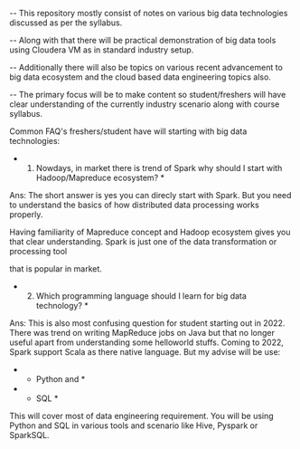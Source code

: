 -- This repository mostly consist of notes on various big data technologies discussed as per the syllabus.

-- Along with that there will be practical demonstration of big data tools using Cloudera VM as in standard industry setup.

-- Additionally there will also be topics on various recent advancement to big data ecosystem and the cloud based data engineering topics also.

-- The primary focus will be to make content so student/freshers will have clear understanding of the currently industry scenario along with course syllabus.



Common FAQ's freshers/student have will starting with big data technologies:

* 1) Nowdays, in market there is trend of Spark why should I start with Hadoop/Mapreduce ecosystem? *

Ans: The short answer is yes you can direcly start with Spark. But you need to understand the basics of how distributed data processing works properly.

Having familiarity of Mapreduce concept and Hadoop ecosystem gives you that clear understanding. Spark is just one of the data transformation or processing tool

that is popular in market.


* 2) Which programming language should I learn for big data technology? *

Ans: This is also most confusing question for student starting out in 2022. There was trend on writing MapReduce jobs on Java but that no longer useful apart 
from understanding some helloworld stuffs. Coming to 2022, Spark support Scala as there native language. But my advise will be use:

* - Python and *

* - SQL *

This will cover most of data engineering requirement. You will be using Python and SQL in various tools and scenario like Hive, Pyspark or SparkSQL.



